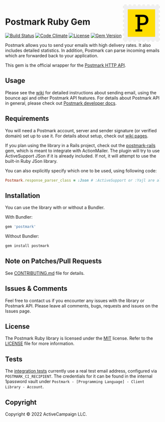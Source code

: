 <a href="https://postmarkapp.com">
    <img src="postmark.png" alt="Postmark Logo" title="Postmark" width="120" height="120" align="right">
</a>

# Postmark Ruby Gem

[![Build Status](https://circleci.com/gh/ActiveCampaign/postmark-gem.svg?style=shield)](https://circleci.com/gh/ActiveCampaign/postmark-gem)
[![Code Climate](https://codeclimate.com/github/ActiveCampaign/postmark-gem/badges/gpa.svg)](https://codeclimate.com/github/ActiveCampaign/postmark-gem)
[![License](http://img.shields.io/badge/license-MIT-blue.svg?style=flat)](http://www.opensource.org/licenses/MIT)
[![Gem Version](https://badge.fury.io/rb/postmark.svg)](https://badge.fury.io/rb/postmark)

Postmark allows you to send your emails with high delivery rates. It also includes detailed statistics. In addition, Postmark can parse incoming emails which are forwarded back to your application.

This gem is the official wrapper for the [Postmark HTTP API](http://postmarkapp.com).

## Usage

Please see the [wiki](https://github.com/ActiveCampaign/postmark-gem/wiki) for detailed instructions about sending email, using the bounce api and other Postmark API features.
For details about Postmark API in general, please check out [Postmark developer docs](https://postmarkapp.com/developer).

## Requirements

You will need a Postmark account, server and sender signature (or verified domain) set up to use it. For details about setup, check out [wiki pages](https://github.com/ActiveCampaign/postmark-gem/wiki/Getting-Started).

If you plan using the library in a Rails project, check out the [postmark-rails](https://github.com/ActiveCampaign/postmark-rails/) gem, which
is meant to integrate with ActionMailer. The plugin will try to use ActiveSupport JSon if it is already included. If not,
it will attempt to use the built-in Ruby JSon library.

You can also explicitly specify which one to be used, using following code:

```ruby
Postmark.response_parser_class = :Json # :ActiveSupport or :Yajl are also supported.
```

## Installation

You can use the library with or without a Bundler.

With Bundler:

```ruby
gem 'postmark'
```

Without Bundler:

```bash
gem install postmark
```

## Note on Patches/Pull Requests

See [CONTRIBUTING.md](CONTRIBUTING.md) file for details.

## Issues & Comments

Feel free to contact us if you encounter any issues with the library or Postmark API.
Please leave all comments, bugs, requests and issues on the Issues page.

## License

The Postmark Ruby library is licensed under the [MIT](http://www.opensource.org/licenses/mit-license.php) license.
Refer to the [LICENSE](https://github.com/ActiveCampaign/postmark-gem/blob/main/LICENSE) file for more information.

## Tests

The [integration tests](https://github.com/ActiveCampaign/postmark-gem/tree/main/spec/integration) currently use a real  test email address, configured via `POSTMARK_CI_RECIPIENT`. The credentials for it can be found in the internal 1password vault under `Postmark - [Programming Language] - Client Library - Account`.

## Copyright

Copyright © 2022 ActiveCampaign LLC.
